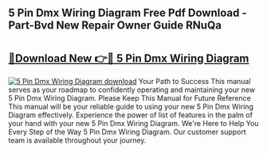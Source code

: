 ## 5 Pin Dmx Wiring Diagram Free Pdf Download - Part-Bvd New Repair Owner Guide RNuQa

# <h2><a href="http://dfu4ac.blite.top/?on=5+Pin+Dmx+Wiring+Diagram">🔗Download New 👉🔴 5 Pin Dmx Wiring Diagram</a></h2>

[![5 Pin Dmx Wiring Diagram download](https://i.imgur.com/lujVjoI.png)](http://dfu4ac.blite.top/?on=5+Pin+Dmx+Wiring+Diagram)
Your Path to Success This manual serves as your roadmap to confidently operating and maintaining your new 5 Pin Dmx Wiring Diagram. Please Keep This Manual for Future Reference This manual will be your reliable guide to using your new 5 Pin Dmx Wiring Diagram effectively. Experience the power of list of features in the palm of your hand with your new 5 Pin Dmx Wiring Diagram. We're Here to Help You Every Step of the Way 5 Pin Dmx Wiring Diagram. Our customer support team is available throughout your journey.

